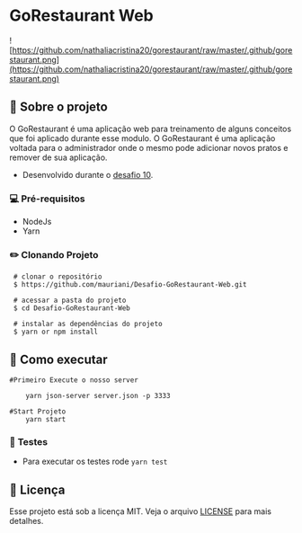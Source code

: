 # GoRestaurant Web

![https://github.com/nathaliacristina20/gorestaurant/raw/master/.github/gorestaurant.png](https://github.com/nathaliacristina20/gorestaurant/raw/master/.github/gorestaurant.png)
## **🚀 Sobre o projeto**

O GoRestaurant é uma aplicação web para treinamento de alguns conceitos que foi aplicado durante esse modulo.  O GoRestaurant é uma aplicação voltada para o administrador onde o mesmo pode adicionar novos pratos e remover de sua aplicação.

- Desenvolvido durante o [desafio 10](https://github.com/Rocketseat/bootcamp-gostack-desafios/tree/master/desafio-reactjs-crud).

### 💻 **Pré-requisitos**

- NodeJs
- Yarn

### ✏️ Clonando Projeto

```
 # clonar o repositório
 $ https://github.com/mauriani/Desafio-GoRestaurant-Web.git

 # acessar a pasta do projeto
 $ cd Desafio-GoRestaurant-Web

 # instalar as dependências do projeto
 $ yarn or npm install

```

## 🍥 Como executar

```tsx
#Primeiro Execute o nosso server

	yarn json-server server.json -p 3333

#Start Projeto
	yarn start
```

### 🚀 **Testes**

- Para executar os testes rode `yarn test`

## **📃 Licença**

Esse projeto está sob a licença MIT. Veja o arquivo [LICENSE](https://github.com/nathaliacristina20/gorestaurant/blob/master/LICENSE) para mais detalhes.
